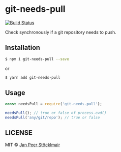 # git-needs-pull

[![Build Status](https://travis-ci.org/JPeer264/node-git-needs-pull.svg?branch=master)](https://travis-ci.org/JPeer264/node-git-needs-pull)

Check synchronously if a git repository needs to push.

## Installation

```sh
$ npm i git-needs-pull --save
```
or
```sh
$ yarn add git-needs-pull
```

## Usage

```js
const needsPull = require('git-needs-pull');

needsPull(); // true or false of process.cwd()
needsPull('any/git/repo'); // true or false
```

## LICENSE

MIT © [Jan Peer Stöcklmair](https://www.jpeer.at)
